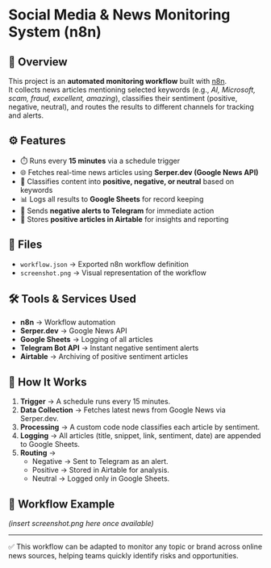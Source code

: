 # Social Media & News Monitoring System (n8n)

## 📌 Overview
This project is an **automated monitoring workflow** built with [n8n](https://n8n.io/).  
It collects news articles mentioning selected keywords (e.g., *AI, Microsoft, scam, fraud, excellent, amazing*), classifies their sentiment (positive, negative, neutral), and routes the results to different channels for tracking and alerts.

## ⚙️ Features
- ⏱️ Runs every **15 minutes** via a schedule trigger  
- 🌐 Fetches real-time news articles using **Serper.dev (Google News API)**  
- 🧠 Classifies content into **positive, negative, or neutral** based on keywords  
- 📊 Logs all results to **Google Sheets** for record keeping  
- 📲 Sends **negative alerts to Telegram** for immediate action  
- 📂 Stores **positive articles in Airtable** for insights and reporting  

## 📂 Files
- `workflow.json` → Exported n8n workflow definition  
- `screenshot.png` → Visual representation of the workflow  

## 🛠️ Tools & Services Used
- **n8n** → Workflow automation  
- **Serper.dev** → Google News API  
- **Google Sheets** → Logging of all articles  
- **Telegram Bot API** → Instant negative sentiment alerts  
- **Airtable** → Archiving of positive sentiment articles  

## 🚀 How It Works
1. **Trigger** → A schedule runs every 15 minutes.  
2. **Data Collection** → Fetches latest news from Google News via Serper.dev.  
3. **Processing** → A custom code node classifies each article by sentiment.  
4. **Logging** → All articles (title, snippet, link, sentiment, date) are appended to Google Sheets.  
5. **Routing** →  
   - Negative → Sent to Telegram as an alert.  
   - Positive → Stored in Airtable for analysis.  
   - Neutral → Logged only in Google Sheets.  

## 📸 Workflow Example
*(insert screenshot.png here once available)*  

---

✅ This workflow can be adapted to monitor any topic or brand across online news sources, helping teams quickly identify risks and opportunities.
